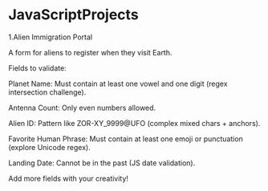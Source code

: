 # JavaScriptProjects
1.Alien Immigration Portal

A form for aliens to register when they visit Earth.

Fields to validate:

Planet Name: Must contain at least one vowel and one digit (regex intersection challenge).

Antenna Count: Only even numbers allowed.

Alien ID: Pattern like ZOR-XY_9999@UFO (complex mixed chars + anchors).

Favorite Human Phrase: Must contain at least one emoji or punctuation (explore Unicode regex).

Landing Date: Cannot be in the past (JS date validation).

Add more fields with your creativity!
